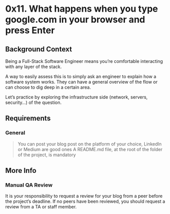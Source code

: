 # 0x11. What happens when you type google.com in your browser and press Enter

## Background Context
Being a Full-Stack Software Engineer means you’re comfortable interacting with any layer of the stack.

A way to easily assess this is to simply ask an engineer to explain how a software system works. They can have a general overview of the flow or can choose to dig deep in a certain area.

Let’s practice by exploring the infrastructure side (network, servers, security…) of the question.

## Requirements
### General
> You can post your blog post on the platform of your choice, LinkedIn or Medium are good ones
> A README.md file, at the root of the folder of the project, is mandatory
## More Info
### Manual QA Review
It is your responsibility to request a review for your blog from a peer before the project’s deadline. If no peers have been reviewed, you should request a review from a TA or staff member.
